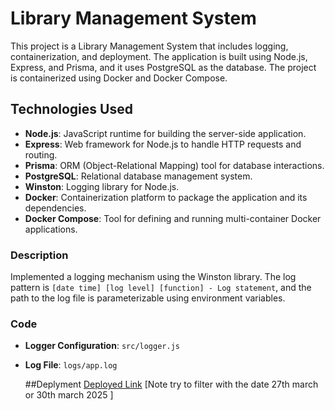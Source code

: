 # Library Management System

This project is a Library Management System that includes logging, containerization, and deployment. The application is built using Node.js, Express, and Prisma, and it uses PostgreSQL as the database. The project is containerized using Docker and Docker Compose.

## Technologies Used

- **Node.js**: JavaScript runtime for building the server-side application.
- **Express**: Web framework for Node.js to handle HTTP requests and routing.
- **Prisma**: ORM (Object-Relational Mapping) tool for database interactions.
- **PostgreSQL**: Relational database management system.
- **Winston**: Logging library for Node.js.
- **Docker**: Containerization platform to package the application and its dependencies.
- **Docker Compose**: Tool for defining and running multi-container Docker applications.

### Description

Implemented a logging mechanism using the Winston library. The log pattern is `[date time] [log level] [function] - Log statement`, and the path to the log file is parameterizable using environment variables.

### Code

- **Logger Configuration**: `src/logger.js`
- **Log File**: `logs/app.log`

  ##Deplyment
 [Deployed Link](library-management-snowy-iota.vercel.app)
[Note try to filter with the date 27th march or 30th march 2025 ]

